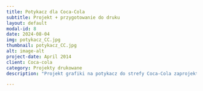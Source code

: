 ```yaml
---
title: Potykacz dla Coca-Cola
subtitle: Projekt + przygotowanie do druku
layout: default
modal-id: 8
date: 2024-08-04
img: potykacz_CC.jpg
thumbnail: potykacz_CC.jpg
alt: image-alt
project-date: April 2014
client: Coca-cola
category: Projekty drukowane
description: "Projekt grafiki na potykacz do strefy Coca-Cola zaprojektowany specjalnie na 3 festiwale muzyczne: Cloud, Sun i Sunrise. Podczas eventu można było nakleić na t-shirt lub torbę naprasowanki zaprojektowane przeze mnie, a na skrzyniach z ładowarkami zobaczyć naklejki zaprojektowane specjalnie na te eventy."

---
```

